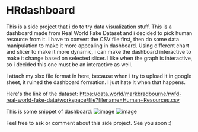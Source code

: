 # HRdashboard
This is a side project that i do to try data visualization stuff. This is a dashboard made from Real World Fake Dataset and i decided to pick human resource from it.
I have to convert the CSV file first, then do some data manipulation to make it more appealing in dashboard. Using different chart and slicer to make it more dynamic, i can make the dashboard interactive to make it change based on selected slicer. I like when the graph is interactive, so i decided this one must be an interactive as well.

I attach my xlsx file format in here, because when i try to upload it in google sheet, it ruined the dashboard formation. I just hate it when that happens.

Here's the link of the dataset: https://data.world/markbradbourne/rwfd-real-world-fake-data/workspace/file?filename=Human+Resources.csv

This is some snippet of dashboard:
![image](https://github.com/ShinyFiver/HRdashboard/assets/116712311/cf25a840-07ba-4858-8ff9-638226014b5b)
![image](https://github.com/ShinyFiver/HRdashboard/assets/116712311/9902b9f4-e84a-45d8-a411-d296f3b53a9c)

Feel free to ask or comment about this side project.
See you soon :)
